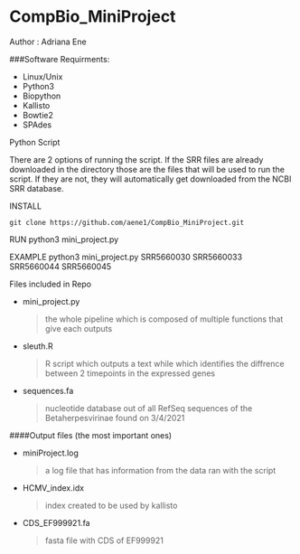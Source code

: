 # CompBio_MiniProject
Author : Adriana Ene

###Software Requirments:
* Linux/Unix
* Python3
* Biopython
* Kallisto
* Bowtie2
* SPAdes

Python Script

There are 2 options of running the script. If the SRR files are already downloaded in the directory those are the files
that will be used to run the script. If they are not, they will automatically get downloaded from the NCBI SRR database. 

INSTALL

    git clone https://github.com/aene1/CompBio_MiniProject.git
    
RUN
    python3 mini_project.py <SRR1> <SRR2> <SRR3> <SRR4>
    
EXAMPLE
    python3 mini_project.py SRR5660030 SRR5660033 SRR5660044 SRR5660045

Files included in Repo

* mini_project.py
   >  the whole pipeline which is composed of multiple functions that give each outputs
                    
* sleuth.R
    > R script which outputs a text while which identifies the diffrence between 2 timepoints in the expressed genes 

* sequences.fa
    > nucleotide database out of all RefSeq sequences of the Betaherpesvirinae found on 3/4/2021
                 
####Output files (the most important ones)
* miniProject.log
    >a log file that has information from the data ran with the script
*  HCMV_index.idx
    > index created to be used by kallisto
* CDS_EF999921.fa 
    > fasta file with CDS of EF999921
